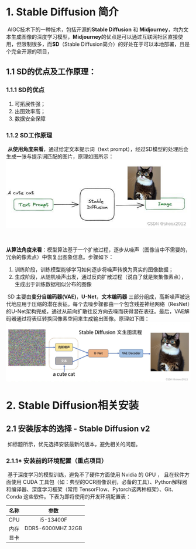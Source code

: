 # 1. Stable Diffusion 简介

​		AIGC技术下的一种技术，包括开源的**Stable Diffusion** 和 **Midjourney**，均为文本生成图像的深度学习模型，**Midjourney**的优点是可以通过互联网社区直接使用，但限制很多，而**SD**（Stable Diffusion简介）的好处在于可以本地部署，且是个完全开源的项目，

## 1.1 SD的优点及工作原理：

### 1.1.1 SD的优点

1. 可拓展性强；
2. 出图效率高；
3. 数据安全保障

### 1.1.2 SD工作原理

​		**从使用角度来看**，通过给定文本提示词（text prompt），经过SD模型的处理后会生成一张与提示词匹配的图片，原理如图所示：![img](assets/bb37a885ab12cd65ec6e30de59ea6710.jpeg)

​		

​		**从算法角度来看**：模型算法基于一个扩散过程，逐步从噪声（图像当中不需要的，冗余的像素点）中恢复出图象信息。步骤如下：

1. 训练阶段，训练模型能够学习如何逐步将噪声转换为真实的图像数据；
2. 生成阶段，从随机噪声出发，通过反向扩散过程（说白了就是聚集像素点），生成出于训练数据相似分布的图像



​		SD 主要由**变分自编码器(VAE)**，**U-Net**，**文本编码器** 三部分组成，高斯噪声被迭代地应用于压缩的潜在表征。每个去噪步骤都由一个包含残差神经网络（ResNet）的U-Net架构完成，通过从前向扩散往反方向去噪而获得潜在表征。最后，VAE解码器通过将表征转换回像素空间来生成输出图像。原理如下图：![img](assets/2d093848807c19fcd98c02df6c53472b.png)



# 2. Stable Diffusion相关安装

## 2.1 安装版本的选择 - Stable Diffusion v2

​		如标题所示，优先选择安装最新的版本，避免相关的问题。

### 2.1.1* 安装前的环境配置（重点项目）

​		基于深度学习的模型训练，避免不了硬件方面使用 Nvidia 的 GPU ， 且在软件方面使用 CUDA 工具包（如：典型的OCR图像识别，必备的工具）、Python解释器和编译器、深度学习框架（常用 TensorFlow、Pytorch这两种框架）、Git、Conda 这些软件。下表为即将使用的开发环境配置表：

| 名称 |       参数        |
| :--: | :---------------: |
| CPU  |     i5-13400F     |
| 内存 | DDR5-6000MHZ 32GB |
| 显卡 |                   |


